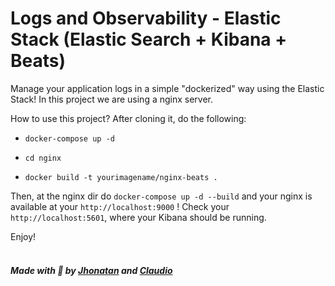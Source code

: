 # Logs and Observability - Elastic Stack (Elastic Search + Kibana + Beats)

Manage your application logs in a simple "dockerized" way using the Elastic Stack!
In this project we are using a nginx server.

How to use this project? After cloning it, do the following:

- `docker-compose up -d`

- `cd nginx`

- `docker build -t yourimagename/nginx-beats .`

Then, at the nginx dir do `docker-compose up -d --build` and your nginx is available at your `http://localhost:9000` !
Check your `http://localhost:5601`, where your Kibana should be running.

Enjoy! <br/><br/>

##### Made with 💜 by [Jhonatan](https://github.com/jhonatanjunio) and [Claudio](https://github.com/claudioemmanuel)
